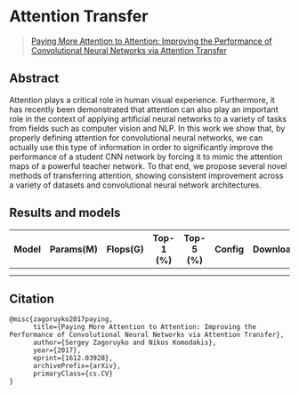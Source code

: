# Attention Transfer

> [Paying More Attention to Attention: Improving the Performance of Convolutional Neural Networks via Attention Transfer](https://arxiv.org/abs/1612.03928)

<!-- [ALGORITHM] -->

## Abstract

Attention plays a critical role in human visual experience. Furthermore, it has recently been demonstrated that attention can also play an important role in the context of applying artificial neural networks to a variety of tasks from fields such as computer vision and NLP. In this work we show that, by properly defining attention for convolutional neural networks, we can actually use this type of information in order to significantly improve the performance of a student CNN network by forcing it to mimic the attention maps of a powerful teacher network. To that end, we propose several novel methods of transferring attention, showing consistent improvement across a variety of datasets and convolutional neural network architectures.

<!-- <div align=center> -->

<!-- <img src="https://user-images.githubusercontent.com/26739999/142578905-9be586ec-f6fd-4bfb-bbba-432f599d3b9b.png" width="60%"/> -->

<!-- </div> -->

## Results and models

<!-- ### ImageNet-1k -->

| Model | Params(M) | Flops(G) | Top-1 (%) | Top-5 (%) | Config | Download |
| :---: | :-------: | :------: | :-------: | :-------: | :----: | :------: |
|       |           |          |           |           |        |          |
|       |           |          |           |           |        |          |

## Citation

```
@misc{zagoruyko2017paying,
      title={Paying More Attention to Attention: Improving the Performance of Convolutional Neural Networks via Attention Transfer},
      author={Sergey Zagoruyko and Nikos Komodakis},
      year={2017},
      eprint={1612.03928},
      archivePrefix={arXiv},
      primaryClass={cs.CV}
}
```
